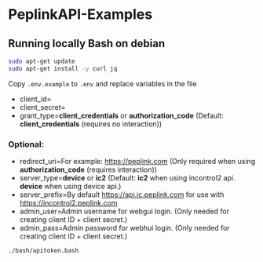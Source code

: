 # PeplinkAPI-Examples

## Running locally Bash on debian

```bash
sudo apt-get update
sudo apt-get install -y curl jq
```

Copy `.env.example` to `.env` and replace variables in the file
* client_id=
* client_secret=
* grant_type=**client_credentials** or **authorization_code** (Default: **client_credentials** (requires no interaction))

### Optional:

* redirect_uri=For example: https://peplink.com (Only required when using **authorization_code** (requires interaction))
* server_type=**device** or **ic2** (Default: **ic2** when using incontrol2 api. **device** when using device api.)
* server_prefix=By default https://api.ic.peplink.com for use with https://incontrol2.peplink.com
* admin_user=Admin username for webgui login. (Only needed for creating client ID + client secret.)
* admin_pass=Admin password for webhui login. (Only needed for creating client ID + client secret.)

```bash
./bash/apitoken.bash
```

<!--
## Running locally Python

```bash
pip install 
```

Copy `.env.example` to `.env` and replace variables in the file
* client_id=
* client_secret=
* grant_type=**client_credentials** or **authorization_code** (Default: **client_credentials** (requires no interaction))

### Optional:

* redirect_uri=For example: https://peplink.com (Only required when using **authorization_code** (requires interaction))
* api_type=**device** or **ic2** (Default: **ic2** when using incontrol2 api. **device** when using device api.)
* server_prefix=By default https://api.ic.peplink.com for use with https://incontrol2.peplink.com

```bash
python ./python/apitoken.py
```


## Running in Docker

```bash
docker build --tag dylanve151/PeplinkAPI .
docker run -d dylanve151/PeplinkAPI
```
-->
